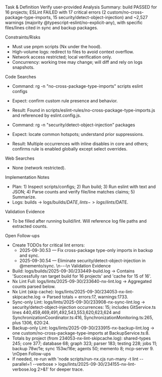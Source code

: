 Task & Definition
Verify user-provided Analysis Summary: build PASSED for 16 projects; ESLint FAILED with 17 critical errors (2 custom/no-cross-package-type-imports, 15 security/detect-object-injection) and ~2,527 warnings (majority @typescript-eslint/no-explicit-any), with specific files/lines cited in sync and backup packages.

Constraints/Risks
- Must use pnpm scripts (Nx under the hood).
- High-volume logs: redirect to files to avoid context overflow.
- Network access restricted; local verification only.
- Concurrency: working tree may change; will diff and rely on logs snapshots.

Code Searches
- Command: rg -n "no-cross-package-type-imports" scripts eslint configs
- Expect: confirm custom rule presence and behavior.
- Result: Found in scripts/eslint-rules/no-cross-package-type-imports.js and referenced by eslint.config.js.

- Command: rg -n "security/detect-object-injection" packages
- Expect: locate common hotspots; understand prior suppressions.
- Result: Multiple occurrences with inline disables in core and others; confirms rule is enabled globally except select overrides.

Web Searches
- None (network restricted).

Implementation Notes
- Plan: 1) Inspect scripts/configs; 2) Run build; 3) Run eslint with text and JSON; 4) Parse counts and verify file/line matches claims; 5) Summarize.
- Logs: builds -> logs/builds/$DATE, lints -> logs/lints/$DATE.

Validation Evidence
- To be filled after running build/lint. Will reference log file paths and extracted counts.

Open Follow-ups
- Create TODOs for critical lint errors:
  - 2025-09-30.53 — Fix cross-package type-only imports in backup and sync.
  - 2025-09-30.54 — Eliminate security/detect-object-injection in @memento/sync.
\n---\n
Validation Evidence
- Build: logs/builds/2025-09-30/233449-build.log → Contains 'Successfully ran target build for 16 projects' and 'cache for 15 of 16'.
- Nx Lint Full: logs/lints/2025-09-30/233640-nx-lint.log → Aggregated counts parsed below.
- Nx Lint (skip cache): logs/lints/2025-09-30/234053-nx-lint-skipcache.log → Parsed totals = errors:17, warnings:1733.
- Sync-only Lint: logs/lints/2025-09-30/233908-nx-sync-lint.log → security/detect-object-injection occurrences: 15; includes GitService.ts lines 440,459,469,491,492,543,553,620,623,624 and SynchronizationCoordinator.ts:416, SynchronizationMonitoring.ts:265, plus 1306, 620:24.
- Backup-only Lint: logs/lints/2025-09-30/233915-nx-backup-lint.log → one custom/no-cross-package-type-imports at BackupService.ts:8.
- Totals by project (from 234053-nx-lint-skipcache.log): shared-types 245; core 377; database 68; graph 323; parser 183; testing 228; jobs 11; backup 78w/1e; sync 153w/16e; agents 50; memento 8; mcp-server 9.
\nOpen Follow-ups
- If needed, re-run with 'node scripts/run-nx.cjs run-many -t lint --parallel=1 --verbose > logs/lints/2025-09-30/234155-nx-lint-verbose.log 2>&1' for deeper trace.
